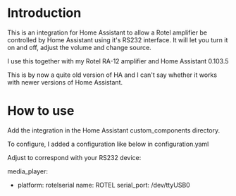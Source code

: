 # Introduction
This is an integration for Home Assistant to allow a Rotel amplifier
be controlled by Home Assistant using it's RS232 interface.
It will let you turn it on and off, adjust the volume and change source.

I use this together with my Rotel RA-12 amplifier and Home Assistant 0.103.5

This is by now a quite old version of HA and I can't say whether it works with 
newer versions of Home Assistant.

# How to use
Add the integration in the Home Assistant custom_components directory.

To configure, I added a configuration like below in configuration.yaml

Adjust to correspond with your RS232 device:

media_player:
  - platform: rotelserial
    name: ROTEL
    serial_port: /dev/ttyUSB0